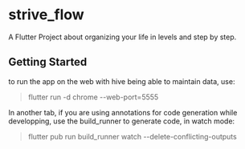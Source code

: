 # strive_flow

A Flutter Project about organizing your life in levels and step by step.

## Getting Started

to run the app on the web with hive being able to maintain data, use:
> flutter run -d chrome --web-port=5555

In another tab, if you are using annotations for code generation while developping, use the build_runner to generate code, in watch mode:
> flutter pub run build_runner watch --delete-conflicting-outputs
>
> 